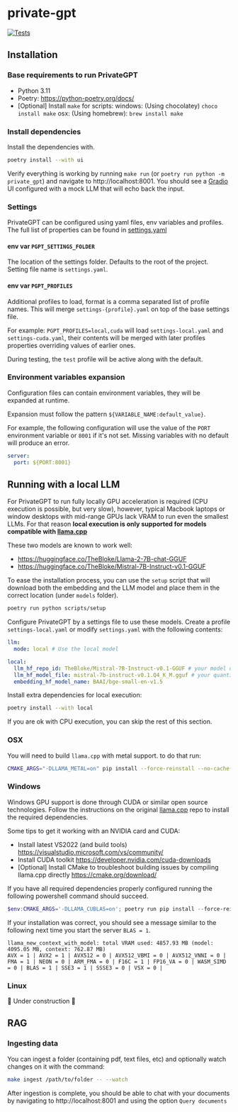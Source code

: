 # private-gpt

[![Tests](https://github.com/zylon-ai/private-gpt/actions/workflows/tests.yml/badge.svg?branch=main)](https://github.com/zylon-ai/private-gpt/actions/workflows/tests.yml)

## Installation

### Base requirements to run PrivateGPT

* Python 3.11
* Poetry: https://python-poetry.org/docs/
* [Optional] Install `make` for scripts:
  windows: (Using chocolatey) `choco install make`
  osx: (Using homebrew): `brew install make`

### Install dependencies

Install the dependencies with.

```bash
poetry install --with ui
```

Verify everything is working by running `make run` (or `poetry run python -m private_gpt`) and navigate to
http://localhost:8001. You should see a [Gradio](https://gradio.app/) UI configured with a mock LLM that will
echo back the input.

### Settings

PrivateGPT can be configured using yaml files, env variables and profiles.
The full list of properties can be found in [settings.yaml](settings.yaml)

#### env var `PGPT_SETTINGS_FOLDER`

The location of the settings folder. Defaults to the root of the project.
Setting file name is `settings.yaml`.

#### env var `PGPT_PROFILES`

Additional profiles to load, format is a comma separated list of profile names.
This will merge `settings-{profile}.yaml` on top of the base settings file.

For example:
`PGPT_PROFILES=local,cuda` will load `settings-local.yaml`
and `settings-cuda.yaml`, their contents will be merged with
later profiles properties overriding values of earlier ones.

During testing, the `test` profile will be active along with the default.

### Environment variables expansion

Configuration files can contain environment variables,
they will be expanded at runtime.

Expansion must follow the pattern `${VARIABLE_NAME:default_value}`.

For example, the following configuration will use the value of the `PORT`
environment variable or `8001` if it's not set.
Missing variables with no default will produce an error.

```yaml
server:
  port: ${PORT:8001}
```

## Running with a local LLM

For PrivateGPT to run fully locally GPU acceleration is required
(CPU execution is possible, but very slow), however,
typical Macbook laptops or window desktops with mid-range GPUs lack VRAM to run
even the smallest LLMs. For that reason
**local execution is only supported for models compatible with [llama.cpp](https://github.com/ggerganov/llama.cpp)**

These two models are known to work well:

* https://huggingface.co/TheBloke/Llama-2-7B-chat-GGUF
* https://huggingface.co/TheBloke/Mistral-7B-Instruct-v0.1-GGUF

To ease the installation process, you can use the `setup` script that will download both
the embedding and the LLM model and place them in the correct location (under `models` folder).

```bash
poetry run python scripts/setup
```

Configure PrivateGPT by a settings file to use these models.
Create a profile `settings-local.yaml` or modify `settings.yaml` with the following contents:

```yaml
llm:
  mode: local # Use the local model 

local:
  llm_hf_repo_id: TheBloke/Mistral-7B-Instruct-v0.1-GGUF # your model of choice
  llm_hf_model_file: mistral-7b-instruct-v0.1.Q4_K_M.gguf # your quantization of choice
  embedding_hf_model_name: BAAI/bge-small-en-v1.5
  ```

Install extra dependencies for local execution:

```bash
poetry install --with local
```

If you are ok with CPU execution, you can skip the rest of this section.

### OSX

You will need to build `llama.cpp` with metal support. to do that run:

```bash
CMAKE_ARGS="-DLLAMA_METAL=on" pip install --force-reinstall --no-cache-dir llama-cpp-python
```

### Windows

Windows GPU support is done through CUDA or similar open source technologies.
Follow the instructions on the original [llama.cpp](https://github.com/ggerganov/llama.cpp) repo to install the required
dependencies.

Some tips to get it working with an NVIDIA card and CUDA:

* Install latest VS2022 (and build tools) https://visualstudio.microsoft.com/vs/community/
* Install CUDA toolkit https://developer.nvidia.com/cuda-downloads
* [Optional] Install CMake to troubleshoot building issues by compiling llama.cpp directly https://cmake.org/download/

If you have all required dependencies properly configured running the
following powershell command should succeed.

```powershell
$env:CMAKE_ARGS='-DLLAMA_CUBLAS=on'; poetry run pip install --force-reinstall --no-cache-dir llama-cpp-python
```

If your installation was correct, you should see a message similar to the following next
time you start the server `BLAS = 1`.

```
llama_new_context_with_model: total VRAM used: 4857.93 MB (model: 4095.05 MB, context: 762.87 MB)
AVX = 1 | AVX2 = 1 | AVX512 = 0 | AVX512_VBMI = 0 | AVX512_VNNI = 0 | FMA = 1 | NEON = 0 | ARM_FMA = 0 | F16C = 1 | FP16_VA = 0 | WASM_SIMD = 0 | BLAS = 1 | SSE3 = 1 | SSSE3 = 0 | VSX = 0 | 
```

### Linux

🚧 Under construction 🚧

## RAG 

### Ingesting data

You can ingest a folder (containing pdf, text files, etc) and optionally
watch changes on it with the command:

```bash
make ingest /path/to/folder -- --watch
```

After ingestion is complete, you should be able to chat with your documents
by navigating to http://localhost:8001 and using the option `Query documents`